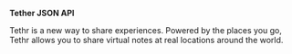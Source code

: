 **Tether JSON API**

Tethr is a new way to share experiences. Powered by the places you go, Tethr allows you to share virtual notes at real locations around the world.

